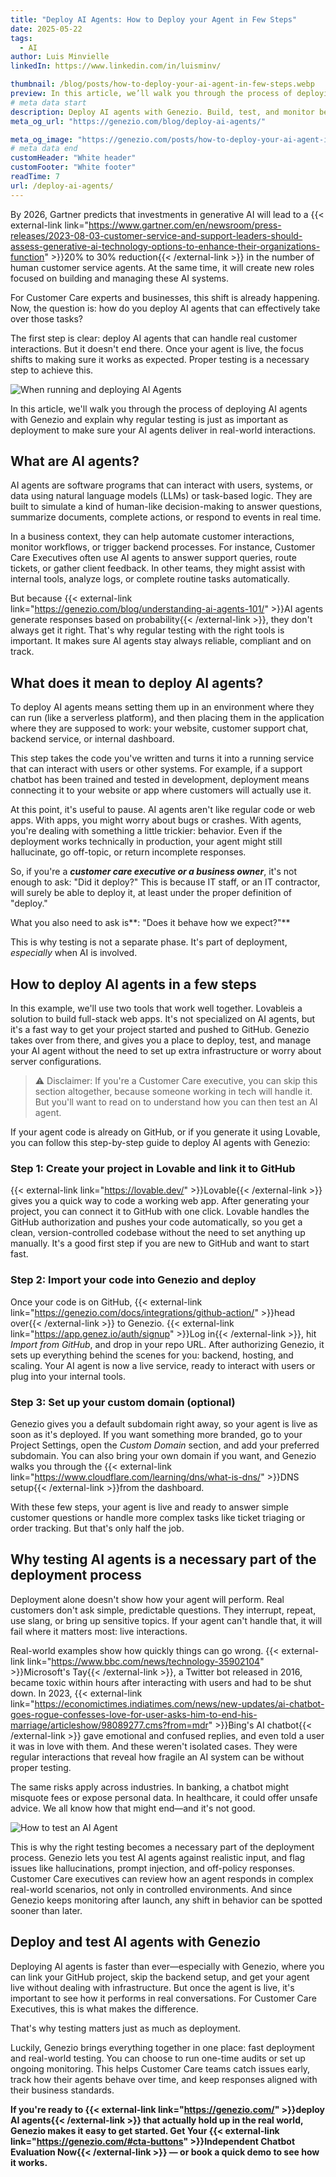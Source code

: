 ```yaml
---
title: "Deploy AI Agents: How to Deploy your Agent in Few Steps"
date: 2025-05-22
tags:
  - AI
author: Luis Minvielle
linkedIn: https://www.linkedin.com/in/luisminv/

thumbnail: /blog/posts/how-to-deploy-your-ai-agent-in-few-steps.webp
preview: In this article, we’ll walk you through the process of deploying AI agents with Genezio and explain why regular testing is just as important as deployment to make sure your AI agents deliver in real-world interactions.
# meta data start
description: Deploy AI agents with Genezio. Build, test, and monitor behavior in one place. No extra setup needed.
meta_og_url: "https://genezio.com/blog/deploy-ai-agents/"

meta_og_image: "https://genezio.com/posts/how-to-deploy-your-ai-agent-in-few-steps.webp"
# meta data end
customHeader: "White header"
customFooter: "White footer"
readTime: 7
url: /deploy-ai-agents/
---
```


By 2026, Gartner predicts that investments in generative AI will lead to a {{< external-link link="https://www.gartner.com/en/newsroom/press-releases/2023-08-03-customer-service-and-support-leaders-should-assess-generative-ai-technology-options-to-enhance-their-organizations-function" >}}20% to 30% reduction{{< /external-link >}} in the number of human customer service agents. At the same time, it will create new roles focused on building and managing these AI systems.

For Customer Care experts and businesses, this shift is already happening. Now, the question is: how do you deploy AI agents that can effectively take over those tasks?

The first step is clear: deploy AI agents that can handle real customer interactions. But it doesn't end there. Once your agent is live, the focus shifts to making sure it works as expected. Proper testing is a necessary step to achieve this.

![When running and deploying Al Agents](https://genezio.com/posts/when-running-and-deploying-al-agents.webp)

In this article, we'll walk you through the process of deploying AI agents with Genezio and explain why regular testing is just as important as deployment to make sure your AI agents deliver in real-world interactions.

## What are AI agents?

AI agents are software programs that can interact with users, systems, or data using natural language models (LLMs) or task-based logic. They are built to simulate a kind of human-like decision-making to answer questions, summarize documents, complete actions, or respond to events in real time.

In a business context, they can help automate customer interactions, monitor workflows, or trigger backend processes. For instance, Customer Care Executives often use AI agents to answer support queries, route tickets, or gather client feedback. In other teams, they might assist with internal tools, analyze logs, or complete routine tasks automatically.

But because {{< external-link link="https://genezio.com/blog/understanding-ai-agents-101/" >}}AI agents generate responses based on probability{{< /external-link >}}, they don't always get it right. That's why regular testing with the right tools is important. It makes sure AI agents stay always reliable, compliant and on track.

## What does it mean to deploy AI agents?

To deploy AI agents means setting them up in an environment where they can run (like a serverless platform), and then placing them in the application where they are supposed to work: your website, customer support chat, backend service, or internal dashboard.

This step takes the code you've written and turns it into a running service that can interact with users or other systems. For example, if a support chatbot has been trained and tested in development, deployment means connecting it to your website or app where customers will actually use it.

At this point, it's useful to pause. AI agents aren't like regular code or web apps. With apps, you might worry about bugs or crashes. With agents, you're dealing with something a little trickier: behavior. Even if the deployment works technically in production, your agent might still hallucinate, go off-topic, or return incomplete responses.

So, if you're a ***customer care executive or a business owner***, it's not enough to ask: "Did it deploy?" This is because IT staff, or an IT contractor, will surely be able to deploy it, at least under the proper definition of "deploy."

What you also need to ask is**: "Does it behave how we expect?"**

This is why testing is not a separate phase. It's part of deployment, *especially* when AI is involved.

## How to deploy AI agents in a few steps

In this example, we'll use two tools that work well together. Lovableis a solution to build full-stack web apps. It's not specialized on AI agents, but it's a fast way to get your project started and pushed to GitHub. Genezio takes over from there, and gives you a place to deploy, test, and manage your AI agent without the need to set up extra infrastructure or worry about server configurations.

> ⚠️ Disclaimer: If you're a Customer Care executive, you can skip this section altogether, because someone working in tech will handle it. But you'll want to read on to understand how you can then test an AI agent.

If your agent code is already on GitHub, or if you generate it using Lovable, you can follow this step-by-step guide to deploy AI agents with Genezio:

### Step 1: Create your project in Lovable and link it to GitHub

{{< external-link link="https://lovable.dev/" >}}Lovable{{< /external-link >}} gives you a quick way to code a working web app. After generating your project, you can connect it to GitHub with one click. Lovable handles the GitHub authorization and pushes your code automatically, so you get a clean, version-controlled codebase without the need to set anything up manually. It's a good first step if you are new to GitHub and want to start fast.

### Step 2: Import your code into Genezio and deploy

Once your code is on GitHub, {{< external-link link="https://genezio.com/docs/integrations/github-action/" >}}head over{{< /external-link >}} to Genezio. {{< external-link link="https://app.genez.io/auth/signup" >}}Log in{{< /external-link >}}, hit *Import from GitHub*, and drop in your repo URL. After authorizing Genezio, it sets up everything behind the scenes for you: backend, hosting, and scaling. Your AI agent is now a live service, ready to interact with users or plug into your internal tools.

### Step 3: Set up your custom domain (optional)

Genezio gives you a default subdomain right away, so your agent is live as soon as it's deployed. If you want something more branded, go to your Project Settings, open the *Custom Domain* section, and add your preferred subdomain. You can also bring your own domain if you want, and Genezio walks you through the {{< external-link link="https://www.cloudflare.com/learning/dns/what-is-dns/" >}}DNS setup{{< /external-link >}}from the dashboard.

With these few steps, your agent is live and ready to answer simple customer questions or handle more complex tasks like ticket triaging or order tracking. But that's only half the job.

## Why testing AI agents is a necessary part of the deployment process

Deployment alone doesn't show how your agent will perform. Real customers don't ask simple, predictable questions. They interrupt, repeat, use slang, or bring up sensitive topics. If your agent can't handle that, it will fail where it matters most: live interactions.

Real-world examples show how quickly things can go wrong. {{< external-link link="https://www.bbc.com/news/technology-35902104" >}}Microsoft's Tay{{< /external-link >}}, a Twitter bot released in 2016, became toxic within hours after interacting with users and had to be shut down. In 2023, {{< external-link link="https://economictimes.indiatimes.com/news/new-updates/ai-chatbot-goes-rogue-confesses-love-for-user-asks-him-to-end-his-marriage/articleshow/98089277.cms?from=mdr" >}}Bing's AI chatbot{{< /external-link >}} gave emotional and confused replies, and even told a user it was in love with them. And these weren't isolated cases. They were regular interactions that reveal how fragile an AI system can be without proper testing.

The same risks apply across industries. In banking, a chatbot might misquote fees or expose personal data. In healthcare, it could offer unsafe advice. We all know how that might end—and it's not good.

![How to test an Al Agent](https://genezio.com/posts/how-to-test-an-al-agent.webp)

This is why the right testing becomes a necessary part of the deployment process. Genezio lets you test AI agents against realistic input, and flag issues like hallucinations, prompt injection, and off-policy responses. Customer Care executives can review how an agent responds in complex real-world scenarios, not only in controlled environments. And since Genezio keeps monitoring after launch, any shift in behavior can be spotted sooner than later.

## Deploy and test AI agents with Genezio

Deploying AI agents is faster than ever—especially with Genezio, where you can link your GitHub project, skip the backend setup, and get your agent live without dealing with infrastructure. But once the agent is live, it's important to see how it performs in real conversations. For Customer Care Executives, this is what makes the difference.

That's why testing matters just as much as deployment.

Luckily, Genezio brings everything together in one place: fast deployment and real-world testing. You can choose to run one-time audits or set up ongoing monitoring. This helps Customer Care teams catch issues early, track how their agents behave over time, and keep responses aligned with their business standards.

**If you're ready to {{< external-link link="https://genezio.com/" >}}deploy AI agents{{< /external-link >}} that actually hold up in the real world, Genezio makes it easy to get started. Get Your {{< external-link link="https://genezio.com/#cta-buttons" >}}Independent Chatbot Evaluation Now{{< /external-link >}} — or book a quick demo to see how it works.**
